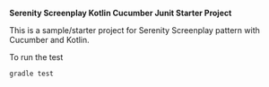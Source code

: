 **Serenity Screenplay Kotlin Cucumber Junit Starter Project**

This is a sample/starter project for Serenity Screenplay pattern with Cucumber and Kotlin.

To run the test

```gradle test```

